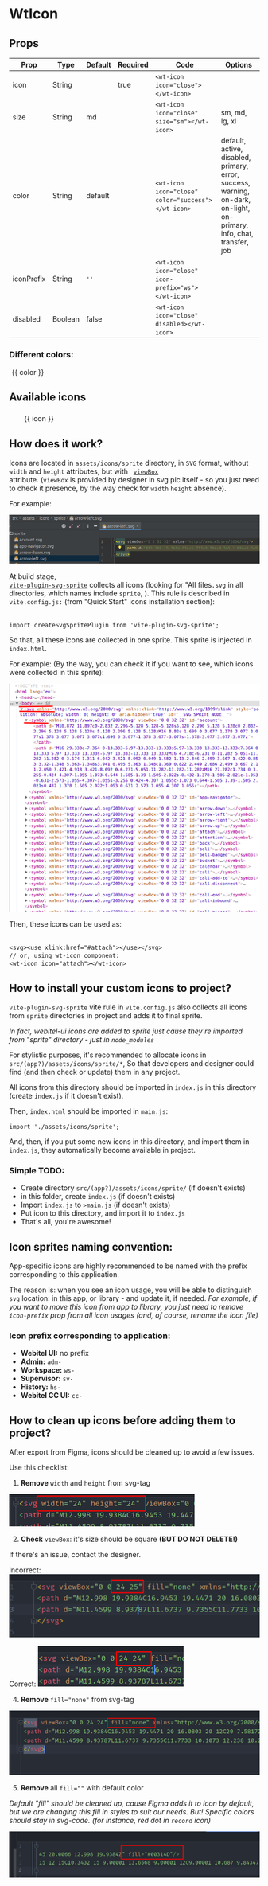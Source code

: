 <script setup>
import iconsList from './_internals/iconsList.js';

const colors = ['default', 'active', 'disabled', 'primary', 'error', 'success', 'warning', 'on-dark', 'on-light', 'on-primary', 'info', 'chat', 'transfer', 'job'];
</script>

# WtIcon

## Props

| Prop       | Type    | Default | Required | Code                                                | Options                                                                                                               |
|------------|---------|---------|----------|-----------------------------------------------------|-----------------------------------------------------------------------------------------------------------------------|
| icon       | String  |         | true     | `<wt-icon icon="close"></wt-icon>`                  |                                                                                                                       |             
| size       | String  | md      |          | `<wt-icon icon="close" size="sm"></wt-icon>`        | sm, md, lg, xl                                                                                                        |             
| color      | String  | default |          | `<wt-icon icon="close" color="success"></wt-icon>`  | default, active, disabled, primary, error, success, warning, on-dark, on-light, on-primary, info, chat, transfer, job |             
| iconPrefix | String  | `''`    |          | `<wt-icon icon="close" icon-prefix="ws"></wt-icon>` |                                                                                                                       |             
| disabled   | Boolean | false   |          | `<wt-icon icon="close" disabled></wt-icon>`         |                                                                                                                       |             

### Different colors:

<div
  style="display: flex; align-items: center; gap: 5px;"
  v-for="color of colors"
  :key="color"
>
<wt-icon
  icon="edit"
  size="lg"
  :color="color"
></wt-icon>
{{ color }}
</div>

## Available icons

  <div style="display: grid; grid-template-columns: repeat(auto-fit, 120px); grid-gap: var(--spacing-xs);">
    <div
      style="text-align: center; display: flex; flex-direction: column; align-items: center; gap: 5px;"
      v-for="icon of iconsList"
      :key="icon"
    >
      <wt-icon
        :icon="icon"
        size="xl"
      ></wt-icon>
      {{ icon }}
    </div>
  </div>

## How does it work?

Icons are located in <code>assets/icons/sprite</code> directory, in <code>SVG</code> format,
without <code>width</code> and <code>height</code> attributes, but with <code>
[viewBox](https://developer.mozilla.org/ru/docs/Web/SVG/Attribute/viewBox)
</code> attribute.
(<code>viewBox</code> is provided by designer in svg pic itself - so you just need to check it presence,
by the way check for `width` `height` absence).

For example:

![svg icon code example](./assets/svg-icon-code-example.png)

At build stage, <code><a href="https://www.npmjs.com/package/vite-plugin-svg-sprite">
vite-plugin-svg-sprite</a></code>
collects all icons (looking for "All files`.svg` in all directories, which names include `sprite`,
). This rule is described in <code>vite.config.js:</code>
(from "Quick Start" icons installation section):

<pre class="language-javascript"><code>
import createSvgSpritePlugin from 'vite-plugin-svg-sprite';
</code></pre>

So that, all these icons are collected in one sprite. This sprite is injected in <code>index.html</code>.

For example: (By the way, you can check it if you want to see, which icons were collected in this sprite):

![svg-sprite-in-dom](./assets/svg-sprite-in-dom.png)

Then, these icons can be used as:

<pre class="language-html"><code>
&lt;svg&gt;&lt;use xlink:href="#attach"&gt;&lt;/use&gt;&lt;/svg&gt;
// or, using wt-icon component:
&lt;wt-icon icon="attach"&gt;&lt;/wt-icon&gt;
</code></pre>

## How to install your custom icons to project?

`vite-plugin-svg-sprite` vite rule in <code>vite.config.js</code> also collects all icons from `sprite`
directories in project and adds it to final sprite.

*In fact, webitel-ui icons are added to sprite just cause they're imported from
"sprite" directory - just in <code>node_modules</code>*

For stylistic purposes, it's recommended to allocate icons in <code>src/(app?)/assets/icons/sprite/*</code>,
So that developers and designer could find (and then check or update) them in any project.

All icons from this directory should be imported in <code>index.js</code> in this directory
(create `index.js` if it doesn't exist).

Then, `index.html` should be imported in `main.js`:
<pre class="language-javascript"><code>import './assets/icons/sprite';</code></pre>

And, then, if you put some new icons in this directory, and import them in `index.js`,
they automatically become available in project.

### Simple TODO:

* Create directory `src/(app?)/assets/icons/sprite/` (if doesn't exists)
* in this folder, create `index.js` (if doesn't exists)
* Import `index.js` to `>main.js` (if doesn't exists)
* Put icon to this directory, and import it to `index.js`
* That's all, you're awesome!

## Icon sprites naming convention:

App-specific icons are highly recommended to be named with the prefix corresponding to this application.

The reason is: when you see an icon usage, you will be able to distinguish `svg` location:
in this app, or library - and update it, if needed.
*For example, if you want to move this icon from app to library, you just need to remove `icon-prefix` prop
from all icon usages (and, of course, rename the icon file)*

### Icon prefix corresponding to application:

* **Webitel UI:** no prefix
* **Admin:** `adm-`
* **Workspace:** `ws-`
* **Supervisor:** `sv-`
* **History:** `hs-`
* **Webitel CC UI:** `cc-`

## How to clean up icons before adding them to project?

After export from Figma, icons should be cleaned up to avoid a few issues.

Use this checklist:

1. **Remove** `width` and `height` from svg-tag

![width and height should be removed](./assets/cleanup-svg-width-height.png)

2. **Check** `viewBox`: it's size should be square **(BUT DO NOT DELETE!)**

If there's an issue, contact the designer.

Incorrect:
![viewBox is incorrect](./assets/cleanup-svg-viewbox-incorrect.png)

Correct:
![viewBox is correct](./assets/cleanup-svg-viewbox-correct.png)

4. **Remove** `fill="none"` from svg-tag

![fill="none" should be removed](./assets/cleanup-svg-fill-none.png)

5. **Remove** all `fill=""` with default color

*Default "fill" should be cleaned up, cause Figma adds it to icon by default, but we are
changing this fill in styles to suit our needs.
But! Specific colors should stay in svg-code. (for instance, red dot in `record` icon)*

!["fill" should be removed](./assets/cleanup-svg-fill.png)


